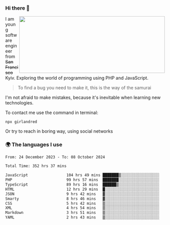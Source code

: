 ### Hi there 👋  

<img align='right' src="https://github-readme-stats.vercel.app/api?username=girlandred&count_private=true&show_icons=true&include_all_commits=true&hide_rank=true&hide_title=true&theme=buefy&card_width=300" width=460 height=180>


I am young software engineer from ~~San Francisco~~ Kyiv. Exploring the world of programming using PHP and JavaScript.


> To find a bug you need to make it, this is the way of the samurai



I'm not afraid to make mistakes, because it's inevitable when learning new technologies.

To contact me use the command in terminal:

```
npx girlandred
```

Or try to reach in boring way, using social networks


### 🌍 The languages I use

<!--START_SECTION:waka-->

```txt
From: 24 December 2023 - To: 08 October 2024

Total Time: 352 hrs 37 mins

JavaScript                 104 hrs 49 mins ███████▒░░░░░░░░░░░░░░░░░   29.72 %
PHP                        99 hrs 57 mins  ███████░░░░░░░░░░░░░░░░░░   28.34 %
TypeScript                 89 hrs 16 mins  ██████▒░░░░░░░░░░░░░░░░░░   25.31 %
HTML                       12 hrs 29 mins  █░░░░░░░░░░░░░░░░░░░░░░░░   03.54 %
JSON                       9 hrs 42 mins   ▓░░░░░░░░░░░░░░░░░░░░░░░░   02.75 %
Smarty                     8 hrs 46 mins   ▓░░░░░░░░░░░░░░░░░░░░░░░░   02.49 %
CSS                        5 hrs 42 mins   ▒░░░░░░░░░░░░░░░░░░░░░░░░   01.62 %
XML                        4 hrs 54 mins   ▒░░░░░░░░░░░░░░░░░░░░░░░░   01.39 %
Markdown                   3 hrs 51 mins   ▒░░░░░░░░░░░░░░░░░░░░░░░░   01.09 %
YAML                       2 hrs 43 mins   ▒░░░░░░░░░░░░░░░░░░░░░░░░   00.77 %
```

<!--END_SECTION:waka-->
